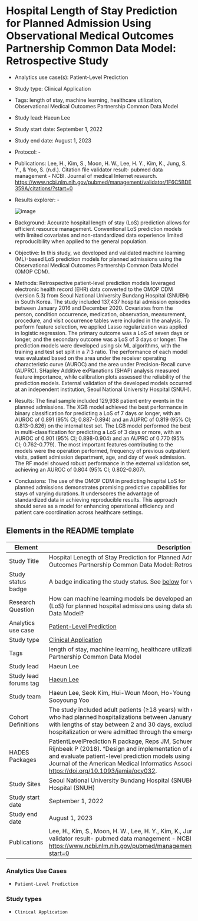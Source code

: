Hospital Length of Stay Prediction for Planned Admission Using Observational Medical Outcomes Partnership Common Data Model: Retrospective Study
==========================================
* Analytics use case(s): Patient-Level Prediction
* Study type: Clinical Application
* Tags: length of stay, machine learning, healthcare utilization, Observational Medical Outcomes Partnership Common Data Model
* Study lead: Haeun Lee
* Study start date: September 1, 2022
* Study end date: August 1, 2023
* Protocol: -
* Publications: Lee, H., Kim, S., Moon, H. W., Lee, H. Y., Kim, K., Jung, S. Y., & Yoo, S. (n.d.). Citation file validator result- pubmed data management - NCBI. Journal of medical Internet research. https://www.ncbi.nlm.nih.gov/pubmed/management/validator/1F6C5BDE359A/citations/?start=0 
* Results explorer: -

  ![image](https://github.com/user-attachments/assets/c1e8178e-60ff-4ce5-bb32-d483876e0760)

* Background:
Accurate hospital length of stay (LoS) prediction allows for efficient resource management. Conventional LoS prediction models with limited covariates and non-standardized data experience limited reproducibility when applied to the general population. 

* Objective:
In this study, we developed and validated machine learning (ML)-based LoS prediction models for planned admissions using the Observational Medical Outcomes Partnership Common Data Model (OMOP CDM).

* Methods: 
Retrospective patient-level prediction models leveraged electronic health record (EHR) data converted to the OMOP CDM (version 5.3) from Seoul National University Bundang Hospital (SNUBH) in South Korea. The study included 137,437 hospital admission episodes between January 2016 and December 2020. Covariates from the person, condition occurrence, medication, observation, measurement, procedure, and visit occurrence tables were included in the analysis. To perform feature selection, we applied Lasso regularization was applied in logistic regression. The primary outcome was a LoS of seven days or longer, and the secondary outcome was a LoS of 3 days or longer. The prediction models were developed using six ML algorithms, with the training and test set split in a 7:3 ratio. The performance of each model was evaluated based on the area under the receiver operating characteristic curve (AUROC) and the area under Precision-Recall curve (AUPRC). SHapley Additive exPlanations (SHAP) analysis measured feature importance, while calibration plots assessed the reliability of the prediction models. External validation of the developed models occurred at an independent institution, Seoul National University Hospital (SNUH).

* Results:
The final sample included 129,938 patient entry events in the planned admissions. The XGB model achieved the best performance in binary classification for predicting a LoS of 7 days or longer, with an AUROC of 0.891 (95% CI; 0.887-0.894) and an AUPRC of 0.819 (95% CI; 0.813-0.826) on the internal test set. The LGB model performed the best in multi-classification for predicting a LoS of 3 days or more, with an AUROC of 0.901 (95% CI; 0.898-0.904) and an AUPRC of 0.770 (95% CI; 0.762-0.779). The most important features contributing to the models were the operation performed, frequency of previous outpatient visits, patient admission department, age, and day of week admission. The RF model showed robust performance in the external validation set, achieving an AUROC of 0.804 (95% CI; 0.802-0.807). 

* Conclusions:
The use of the OMOP CDM in predicting hospital LoS for planned admissions demonstrates promising predictive capabilities for stays of varying durations. It underscores the advantage of standardized data in achieving reproducible results. This approach should serve as a model for enhancing operational efficiency and patient care coordination across healthcare settings. 



## Elements in the README template

| Element | Description |
| ------- | ----------- |
| Study Title  | Hospital Lenegth of Stay Prediction for Planned Admission Using Observational Medical Outcomes Partnership Common Data Model: Retrospective Study   |    
| Study status badge | A badge indicating the study status. See [below](#study-status) for valid options. |
| Research Question | How can machine learning models be developed and validated to predict length of stay (LoS) for planned hospital admissions using data standardized in the OMOP Common Data Model?|
| Analytics use case | [Patient-Level Prediction](#analytics-use-cases) |
| Study type | [Clinical Application](#study-types) |
| Tags | length of stay, machine learning, healthcare utilization, Observational Medical Outcomes Partnership Common Data Model |
| Study lead | Haeun Lee |
| Study lead forums tag | [Haeun Lee](https://forums.ohdsi.org/u/hlee292) |
| Study team | Haeun Lee, Seok Kim, Hui-Woun Moon, Ho-Young Lee, Kwangsoo Kim, Se Young Jung, Sooyoung Yoo |
| Cohort Definitions | The study included adult patients (≥18 years) with documented admission diagnoses who had planned hospitalizations between January 1, 2016, and December 31, 2020, with lengths of stay between 2 and 30 days, excluding those who died during hospitalization or were admitted through the emergency room.|
| HADES Packages | PatientLevelPrediction R package, Reps JM, Schuemie MJ, Suchard MA, Ryan PB, Rijnbeek P (2018). “Design and implementation of a standardized framework to generate and evaluate patient-level prediction models using observational healthcare data.” Journal of the American Medical Informatics Association, 25(8), 969-975. https://doi.org/10.1093/jamia/ocy032.|
| Study Sites | Seoul National University Bundang Hospital (SNUBH) and Seoul National University Hospital (SNUH) |
| Study start date | September 1, 2022|
| Study end date | August 1, 2023| 
| Publications | Lee, H., Kim, S., Moon, H. W., Lee, H. Y., Kim, K., Jung, S. Y., & Yoo, S. (n.d.). Citation file validator result- pubmed data management - NCBI. Journal of medical Internet research. https://www.ncbi.nlm.nih.gov/pubmed/management/validator/1F6C5BDE359A/citations/?start=0  | 


### Analytics Use Cases

- `Patient-Level Prediction` 

### Study types

- `Clinical Application` 

